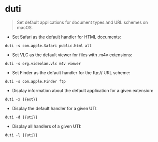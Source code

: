 # duti

> Set default applications for document types and URL schemes on macOS.

- Set Safari as the default handler for HTML documents:

`duti -s com.apple.Safari public.html all`

- Set VLC as the default viewer for files with .m4v extensions:

`duti -s org.videolan.vlc m4v viewer`

- Set Finder as the default handler for the ftp:// URL scheme:

`duti -s com.apple.Finder ftp`

- Display information about the default application for a given extension:

`duti -x {{ext}}`

- Display the default handler for a given UTI:

`duti -d {{uti}}`

- Display all handlers of a given UTI:

`duti -l {{uti}}`
